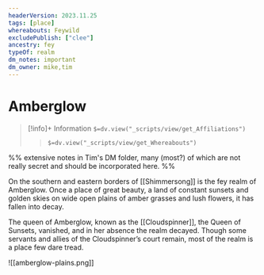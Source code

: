 ```yaml
---
headerVersion: 2023.11.25
tags: [place]
whereabouts: Feywild
excludePublish: ["clee"]
ancestry: fey
typeOf: realm
dm_notes: important
dm_owner: mike,tim
---
```

# Amberglow
>[!info]+ Information
> `$=dv.view("_scripts/view/get_Affiliations")`
>> `$=dv.view("_scripts/view/get_Whereabouts")`

%% extensive notes in Tim's DM folder, many (most?) of which are not really secret and should be incorporated here. %%

On the southern and eastern borders of [[Shimmersong]] is the fey realm of Amberglow. Once a place of great beauty, a land of constant sunsets and golden skies on wide open plains of amber grasses and lush flowers, it has fallen into decay.

The queen of Amberglow, known as the [[Cloudspinner]], the Queen of Sunsets, vanished, and in her absence the realm decayed. Though some servants and allies of the Cloudspinner’s court remain, most of the realm is a place few dare tread.

![[amberglow-plains.png]]


